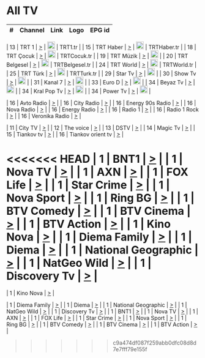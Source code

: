 <h1>All TV</h1>

| #   | Channel        | Link  | Logo | EPG id |
|:---:|:--------------:|:-----:|:----:|:------:|

| 13  | TRT 1            | [>](https://tv-trt1.medya.trt.com.tr/master.m3u8) | <img height="20" src="https://i.imgur.com/j786OLG.png"/> | TRT1.tr |
| 15  | TRT Haber        | [>](https://tv-trthaber.medya.trt.com.tr/master.m3u8) | <img height="20" src="https://i.imgur.com/OVfo8Ab.png"/> | TRTHaber.tr |
| 18  | TRT Çocuk        | [>](https://tv-trtcocuk.medya.trt.com.tr/master.m3u8) | <img height="20" src="https://i.imgur.com/QLFmD6d.png"/> | TRTCocuk.tr |
| 19  | TRT Müzik        | [>](https://tv-trtmuzik.medya.trt.com.tr/master.m3u8) | <img height="20" src="https://i.imgur.com/fIVFCEd.png"/> |
| 20  | TRT Belgesel     | [>](https://tv-trtbelgesel.medya.trt.com.tr/master.m3u8) | <img height="20" src="https://i.imgur.com/MGO87pe.png"/> | TRTBelgesel.tr |
| 24  | TRT World        | [>](https://tv-trtworld.medya.trt.com.tr/master.m3u8) | <img height="20" src="https://i.imgur.com/JEA2xpv.png"/> | TRTWorld.tr |
| 25  | TRT Türk         | [>](https://tv-trtturk.medya.trt.com.tr/master.m3u8) | <img height="20" src="https://i.imgur.com/OSTOQNw.png"/> | TRTTurk.tr |
| 29  | Star Tv   | [>](https://dogus-live.daioncdn.net/startv/startv_360p.m3u8) | <img height="20" src="https://i.imgur.com/IebUZx1.png"/> |
| 30  | Show Tv     | [>](https://ciner-live.daioncdn.net/showtv/showtv.m3u8) | <img height="20" src="https://i.imgur.com/IebUZx1.png"/> |
| 31  | Kanal 7     | [>](https://kanal7-live.daioncdn.net/kanal7/kanal7.m3u8) | <img height="20" src="https://i.imgur.com/IebUZx1.png"/> |
| 33  | Euro D    | [>](https://www.youtube.com/user/KanalD/live) | <img height="20" src="https://i.imgur.com/IebUZx1.png"/> |
| 34  | Beyaz Tv     | [>](https://beyaztv-live.daioncdn.net/beyaztv/beyaztv.m3u8) | <img height="20" src="https://i.imgur.com/IebUZx1.png"/> |
| 34  | Kral Pop Tv     | [>](https://www.youtube.com/watch?v=GuFTuKoXepw) | <img height="20" src="https://i.imgur.com/IebUZx1.png"/> |
| 34  | Power Tv     | [>](https://livetv.powerapp.com.tr/powerTV/powerhd.smil/chunklist.m3u8) | <img height="20" src="https://i.imgur.com/IebUZx1.png"/> |

| 16  | Avto Radio | [>](http://stream.metacast.eu/avtoradio.mp3.m3u) |
| 16  | City Radio | [>](http://stream.metacast.eu/city.aac.m3u) |
| 16  | Energy 90s Radio | [>](http://stream.metacast.eu/energy-90s.m3u) |
| 16  | Nova Radio | [>](http://stream.metacast.eu/nova.aac.m3u) |
| 16  | Energy Radio | [>](http://stream.metacast.eu/nrj.aac.m3u) |
| 16  | Radio 1 | [>](http://stream.metacast.eu/radio1.aac.m3u) |
| 16  | Radio 1 Rock | [>](http://stream.metacast.eu/radio1rock.aac.m3u) |
| 16  | Veronika Radio | [>](http://stream.metacast.eu/veronika.aac.m3u) |

| 11  | City TV | [>](https://tv.city.bg/play/tshls/citytv/index.m3u8) |
| 12  | The voice | [>](https://bss1.neterra.tv/thevoice/thevoice.m3u8) |
| 13  | DSTV | [>](http://46.249.95.140:8081/hls/data.m3u8) |
| 14  | Magic Tv | [>](https://bss1.neterra.tv/magictv/magictv.m3u8) |
| 15  | Tiankov tv | [>](https://streamer103.neterra.tv/tiankov-folk/live.m3u8) |
| 16  | Tiankov orient tv | [>](https://streamer103.neterra.tv/tiankov-orient/live.m3u8) |

<<<<<<< HEAD
| 1 | BNT1 | [>](https://ymkaya.xyz:50688/tv/bnt1/playlist.m3u8?wmsAuthSign=c2VydmVyX3RpbWU9Ni8xNC8yMDI1IDE6MDA6MzcgUE0maGFzaF92YWx1ZT1nY0k1eDE4MDM5TWVDcU9KMktCYVlRPT0mdmFsaWRtaW51dGVzPTYw) |
| 1 | Nova TV | [>](https://ymkaya.xyz:50688/tv/novatv/playlist.m3u8?wmsAuthSign=c2VydmVyX3RpbWU9Ni8xNC8yMDI1IDE6MDA6NDYgUE0maGFzaF92YWx1ZT1LK3liaDE2NUdOeXpYQ1E2TWRzSmR3PT0mdmFsaWRtaW51dGVzPTYw) |
| 1 | AXN | [>](https://ymkaya.xyz:50688/tv/axn/playlist.m3u8?wmsAuthSign=c2VydmVyX3RpbWU9Ni8xNC8yMDI1IDE6MDA6NTYgUE0maGFzaF92YWx1ZT1BQndUSXRBVVBSVXdoYVhCdVlaNTVRPT0mdmFsaWRtaW51dGVzPTYw) |
| 1 | FOX Life | [>](https://ymkaya.xyz:50688/tv/foxlife/playlist.m3u8?wmsAuthSign=c2VydmVyX3RpbWU9Ni8xNC8yMDI1IDE6MDE6MDcgUE0maGFzaF92YWx1ZT1GNjV1V01tV09UYjAzdmJwOUkrRDBBPT0mdmFsaWRtaW51dGVzPTYw) |
| 1 | Star Crime | [>](https://ymkaya.xyz:50688/tv/foxcrime/playlist.m3u8?wmsAuthSign=c2VydmVyX3RpbWU9Ni8xNC8yMDI1IDE6MDE6MTYgUE0maGFzaF92YWx1ZT11UElDdVdRY2hNOW8wdlY5SVN2UVp3PT0mdmFsaWRtaW51dGVzPTYw) |
| 1 | Nova Sport | [>](https://ymkaya.xyz:50688/tv/novasport/playlist.m3u8?wmsAuthSign=c2VydmVyX3RpbWU9Ni8xNC8yMDI1IDE6MDE6MjYgUE0maGFzaF92YWx1ZT00OXhrUEpET2FHOG5udEdoNXB1Qlh3PT0mdmFsaWRtaW51dGVzPTYw) |
| 1 | Ring BG | [>](https://ymkaya.xyz:50688/tv/ringbg/playlist.m3u8?wmsAuthSign=c2VydmVyX3RpbWU9Ni8xNC8yMDI1IDE6MDE6MzYgUE0maGFzaF92YWx1ZT1CNURtSG5VYVJ1b29MdVcxb1pQQ2t3PT0mdmFsaWRtaW51dGVzPTYw) |
| 1 | BTV Comedy | [>](https://ymkaya.xyz:50688/tv/btvcomedy/playlist.m3u8?wmsAuthSign=c2VydmVyX3RpbWU9Ni8xNC8yMDI1IDE6MDE6NDUgUE0maGFzaF92YWx1ZT1GYkd3S3YxZGtjcDdneFcxL0NNVG93PT0mdmFsaWRtaW51dGVzPTYw) |
| 1 | BTV Cinema | [>](https://ymkaya.xyz:50688/tv/btvcinema/playlist.m3u8?wmsAuthSign=c2VydmVyX3RpbWU9Ni8xNC8yMDI1IDE6MDE6NTUgUE0maGFzaF92YWx1ZT1DTW5PQzNUdk9JQndKY0xIM0dIVFZnPT0mdmFsaWRtaW51dGVzPTYw) |
| 1 | BTV Action | [>](https://ymkaya.xyz:50688/tv/btvaction/playlist.m3u8?wmsAuthSign=c2VydmVyX3RpbWU9Ni8xNC8yMDI1IDE6MDI6MDQgUE0maGFzaF92YWx1ZT1pNFE4L3NKV2N6WGYvQzFqc2taUGVRPT0mdmFsaWRtaW51dGVzPTYw) |
| 1 | Kino Nova | [>](https://ymkaya.xyz:50688/tv/kinonova/playlist.m3u8?wmsAuthSign=c2VydmVyX3RpbWU9Ni8xNC8yMDI1IDE6MDI6MTQgUE0maGFzaF92YWx1ZT1GRElBeTJnMm8rY1AyeDJnYzExK3N3PT0mdmFsaWRtaW51dGVzPTYw) |
| 1 | Diema Family | [>](https://ymkaya.xyz:50688/tv/diemafamily/playlist.m3u8?wmsAuthSign=c2VydmVyX3RpbWU9Ni8xNC8yMDI1IDE6MDI6MjMgUE0maGFzaF92YWx1ZT1lL04vb1dYS3VhTnlHYTM0am1BRWtRPT0mdmFsaWRtaW51dGVzPTYw) |
| 1 | Diema | [>](https://ymkaya.xyz:50688/tv/diema/playlist.m3u8?wmsAuthSign=c2VydmVyX3RpbWU9Ni8xNC8yMDI1IDE6MDI6MzMgUE0maGFzaF92YWx1ZT1QUEtjTWxlZCtFTlNFRmZYQTB6L0ZnPT0mdmFsaWRtaW51dGVzPTYw) |
| 1 | National Geographic | [>](https://ymkaya.xyz:50688/tv/natgeo/playlist.m3u8?wmsAuthSign=c2VydmVyX3RpbWU9Ni8xNC8yMDI1IDE6MDI6NDIgUE0maGFzaF92YWx1ZT1JdlVSbk9JMmJSWmJjaHgzNmVUTmhnPT0mdmFsaWRtaW51dGVzPTYw) |
| 1 | NatGeo Wild | [>](https://ymkaya.xyz:50688/tv/natgeowild/playlist.m3u8?wmsAuthSign=c2VydmVyX3RpbWU9Ni8xNC8yMDI1IDE6MDI6NTEgUE0maGFzaF92YWx1ZT1GU256bUlhaVd1MkpnNEVWaFordzVRPT0mdmFsaWRtaW51dGVzPTYw) |
| 1 | Discovery Tv | [>](https://ymkaya.xyz:50688/tv/discovery/playlist.m3u8?wmsAuthSign=c2VydmVyX3RpbWU9Ni8xNC8yMDI1IDE6MDM6MDEgUE0maGFzaF92YWx1ZT14QmZLZTFEc1pBV2pKbGV1c2lEYTZnPT0mdmFsaWRtaW51dGVzPTYw) |
=======


| 1 | Kino Nova | [>](https://ymkaya.xyz:11336/tv/kinonova/playlist.m3u8?wmsAuthSign=c2VydmVyX3RpbWU9MS8yLzIwMjUgNDo0MDoyMCBBTSZoYXNoX3ZhbHVlPWlFS1FrWEtMMVRFM3l5YklUWUJQUHc9PSZ2YWxpZG1pbnV0ZXM9NjA=) |

| 1 | Diema Family | [>](https://ymkaya.xyz:11336/tv/diemafamily/playlist.m3u8?wmsAuthSign=c2VydmVyX3RpbWU9MS8yLzIwMjUgNDo0MDozMCBBTSZoYXNoX3ZhbHVlPUVUaTVKTldvZTF5WVVCM0YwL21kaXc9PSZ2YWxpZG1pbnV0ZXM9NjA=) |
| 1 | Diema | [>](https://ymkaya.xyz:11336/tv/diema/playlist.m3u8?wmsAuthSign=c2VydmVyX3RpbWU9MS8yLzIwMjUgNDo0MDo0MCBBTSZoYXNoX3ZhbHVlPVlYMWVJT2NuUjNpUTBsaytEUFFOS2c9PSZ2YWxpZG1pbnV0ZXM9NjA=) |
| 1 | National Geographic | [>](https://ymkaya.xyz:11336/tv/natgeo/playlist.m3u8?wmsAuthSign=c2VydmVyX3RpbWU9MS8yLzIwMjUgNDo0MTo0MSBBTSZoYXNoX3ZhbHVlPTJQTlVmcG5nYWx0M013eUhGRGxnd0E9PSZ2YWxpZG1pbnV0ZXM9NjA=) |
| 1 | NatGeo Wild | [>](https://ymkaya.xyz:11336/tv/natgeowild/playlist.m3u8?wmsAuthSign=c2VydmVyX3RpbWU9MS8yLzIwMjUgNDo0MTo1MSBBTSZoYXNoX3ZhbHVlPVl1OXZaTTliN0hGWEN3eDBYd1duNkE9PSZ2YWxpZG1pbnV0ZXM9NjA=) |
| 1 | Discovery Tv | [>](https://ymkaya.xyz:11336/tv/discovery/playlist.m3u8?wmsAuthSign=c2VydmVyX3RpbWU9MS8yLzIwMjUgNDo0MjowMSBBTSZoYXNoX3ZhbHVlPWtBQmdLNlY2RmQwWElzMVYzSDJyVkE9PSZ2YWxpZG1pbnV0ZXM9NjA=) |
| 1 | BNT1 | [>](https://ymkaya.xyz:11336/tv/bnt1/playlist.m3u8?wmsAuthSign=c2VydmVyX3RpbWU9MS8yLzIwMjUgNDozODozOCBBTSZoYXNoX3ZhbHVlPVVrMVlRQXpJWlhYeUh6ZFVpSC9NMUE9PSZ2YWxpZG1pbnV0ZXM9NjA=) |
| 1 | Nova TV | [>](https://ymkaya.xyz:11336/tv/novatv/playlist.m3u8?wmsAuthSign=c2VydmVyX3RpbWU9MS8yLzIwMjUgNDozODo0OCBBTSZoYXNoX3ZhbHVlPUVxQjh1a0ZzYkVGZU8zZDFGTzdreVE9PSZ2YWxpZG1pbnV0ZXM9NjA=) |
| 1 | AXN | [>](https://ymkaya.xyz:11336/tv/axn/playlist.m3u8?wmsAuthSign=c2VydmVyX3RpbWU9MS8yLzIwMjUgNDozODo1OCBBTSZoYXNoX3ZhbHVlPUpkWStGY1hkNXhaOVpPZ0thQ0FZL3c9PSZ2YWxpZG1pbnV0ZXM9NjA=) |
| 1 | FOX Life | [>](https://ymkaya.xyz:11336/tv/foxlife/playlist.m3u8?wmsAuthSign=c2VydmVyX3RpbWU9MS8yLzIwMjUgNDozOToxMCBBTSZoYXNoX3ZhbHVlPWt1ZDc1T3AzYlZDTjJnSy9TU0xJZlE9PSZ2YWxpZG1pbnV0ZXM9NjA=) |
| 1 | Star Crime | [>](https://ymkaya.xyz:11336/tv/foxcrime/playlist.m3u8?wmsAuthSign=c2VydmVyX3RpbWU9MS8yLzIwMjUgNDozOToyMCBBTSZoYXNoX3ZhbHVlPXIwVU45Nm9FR1l2enNkTG9TanBxbmc9PSZ2YWxpZG1pbnV0ZXM9NjA=) |
| 1 | Nova Sport | [>](https://ymkaya.xyz:11336/tv/novasport/playlist.m3u8?wmsAuthSign=c2VydmVyX3RpbWU9MS8yLzIwMjUgNDozOTozMCBBTSZoYXNoX3ZhbHVlPXlSZ0UxazVaM0xhSmc0NmR4T0c1T2c9PSZ2YWxpZG1pbnV0ZXM9NjA=) |
| 1 | Ring BG | [>](https://ymkaya.xyz:11336/tv/ringbg/playlist.m3u8?wmsAuthSign=c2VydmVyX3RpbWU9MS8yLzIwMjUgNDozOTo0MCBBTSZoYXNoX3ZhbHVlPTR4aUlFNHVUYWN4enY1WkVuOFZma2c9PSZ2YWxpZG1pbnV0ZXM9NjA=) |
| 1 | BTV Comedy | [>](https://ymkaya.xyz:11336/tv/btvcomedy/playlist.m3u8?wmsAuthSign=c2VydmVyX3RpbWU9MS8yLzIwMjUgNDozOTo1MCBBTSZoYXNoX3ZhbHVlPUtrMTJ2RHNTTUU1RFp1ZkVOdXFSK3c9PSZ2YWxpZG1pbnV0ZXM9NjA=) |
| 1 | BTV Cinema | [>](https://ymkaya.xyz:11336/tv/btvcinema/playlist.m3u8?wmsAuthSign=c2VydmVyX3RpbWU9MS8yLzIwMjUgNDozOTo1OSBBTSZoYXNoX3ZhbHVlPTZWcU9FZW56cG1NM1lrYy8xNE5NeHc9PSZ2YWxpZG1pbnV0ZXM9NjA=) |
| 1 | BTV Action | [>](https://ymkaya.xyz:11336/tv/btvaction/playlist.m3u8?wmsAuthSign=c2VydmVyX3RpbWU9MS8yLzIwMjUgNDo0MDoxMCBBTSZoYXNoX3ZhbHVlPUlDd0ErRkZVWThyMVZwR3c2REdGZ3c9PSZ2YWxpZG1pbnV0ZXM9NjA=) |
>>>>>>> c9a474df087f259abb0dfc08d8d7e7fff79e155f
